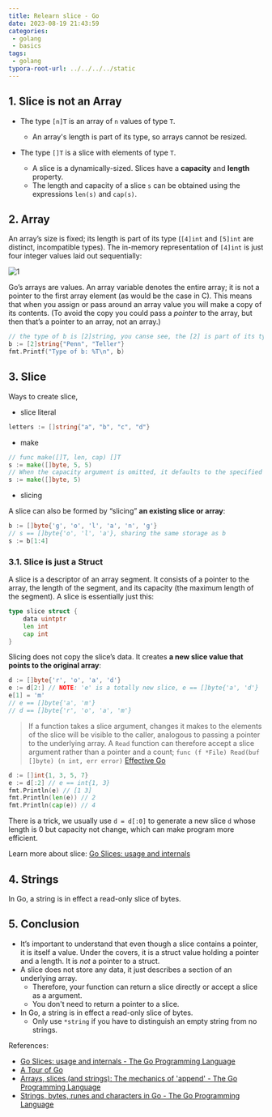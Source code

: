 ```yaml
---
title: Relearn slice - Go
date: 2023-08-19 21:43:59
categories:
 - golang
 - basics
tags:
 - golang
typora-root-url: ../../../../static
---
```


## 1. Slice is not an Array

- The type `[n]T` is an array of `n` values of type `T`.
  - An array's length is part of its type, so arrays cannot be resized. 

- The type `[]T` is a slice with elements of type `T`.
  - A slice is a dynamically-sized. Slices have a **capacity** and **length** property. 
  - The length and capacity of a slice `s` can be obtained using the expressions `len(s)` and `cap(s)`.

## 2. Array

An array’s size is fixed; its length is part of its type (`[4]int` and `[5]int` are distinct, incompatible types). The in-memory representation of `[4]int` is just four integer values laid out sequentially:

![1](/016-slice-string-relearning/1.png)

Go’s arrays are values. An array variable denotes the entire array; it is not a pointer to the first array element (as would be the case in C). This means that when you assign or pass around an array value you will make a copy of its contents. (To avoid the copy you could pass a *pointer* to the array, but then that’s a pointer to an array, not an array.) 

```go
// the type of b is [2]string, you canse see, the [2] is part of its type
b := [2]string{"Penn", "Teller"}
fmt.Printf("Type of b: %T\n", b)
```

## 3. Slice

Ways to create slice,

-  slice literal 

```go
letters := []string{"a", "b", "c", "d"}
```

- make

```go
// func make([]T, len, cap) []T
s := make([]byte, 5, 5)
// When the capacity argument is omitted, it defaults to the specified length.
s := make([]byte, 5)
```

- slicing

A slice can also be formed by “slicing” **an existing slice or array**: 

```go
b := []byte{'g', 'o', 'l', 'a', 'n', 'g'}
// s == []byte{'o', 'l', 'a'}, sharing the same storage as b
s := b[1:4] 
```

### 3.1. Slice is just a Struct

A slice is a descriptor of an array segment. It consists of a pointer to the array, the length of the segment, and its capacity (the maximum length of the segment). A slice is essentially just this:

```go
type slice struct {
    data uintptr
    len int
    cap int
}
```

Slicing does not copy the slice’s data. It creates **a new slice value that points to the original array**:

```go
d := []byte{'r', 'o', 'a', 'd'}
e := d[2:] // NOTE: 'e' is a totally new slice, e == []byte{'a', 'd'}
e[1] = 'm'
// e == []byte{'a', 'm'}
// d == []byte{'r', 'o', 'a', 'm'}
```

> If a function takes a slice argument, changes it makes to the elements of the slice will be visible to the caller, analogous to passing a pointer to the underlying array. A `Read` function can therefore accept a slice argument rather than a pointer and a count;  `func (f *File) Read(buf []byte) (n int, err error)` [Effective Go](https://go.dev/doc/effective_go#slices)

```go
d := []int{1, 3, 5, 7}
e := d[:2] // e == int{1, 3}
fmt.Println(e) // [1 3]
fmt.Println(len(e)) // 2
fmt.Println(cap(e)) // 4
```

There is a trick, we usually use `d = d[:0]` to generate a new slice `d` whose length is 0 but capacity not change, which can make program more efficient. 

Learn more about slice: [Go Slices: usage and internals](https://go.dev/blog/slices-intro)

## 4. Strings

In Go, a string is in effect a read-only slice of bytes. 

## 5. Conclusion

- It’s important to understand that even though a slice contains a pointer, it is itself a value. Under the covers, it is a struct value holding a pointer and a length. It is *not* a pointer to a struct.
- A slice does not store any data, it just describes a section of an underlying array. 
  - Therefore, your function can return a slice directly or accept a slice as a argument. 
  - You don't need to return a pointer to a slice. 
- In Go, a string is in effect a read-only slice of bytes. 
  - Only use `*string` if you have to distinguish an empty string from no strings.


References:

- [Go Slices: usage and internals - The Go Programming Language](https://go.dev/blog/slices-intro)
- [A Tour of Go](https://go.dev/tour/moretypes/7)
- [Arrays, slices (and strings): The mechanics of 'append' - The Go Programming Language](https://go.dev/blog/slices)
- [Strings, bytes, runes and characters in Go - The Go Programming Language](https://go.dev/blog/strings)